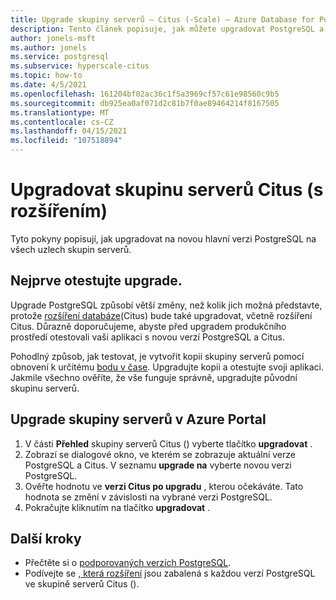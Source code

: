 ```yaml
---
title: Upgrade skupiny serverů – Citus (-Scale) – Azure Database for PostgreSQL
description: Tento článek popisuje, jak můžete upgradovat PostgreSQL a Citus v Azure Database for PostgreSQL – s měřítkem (Citus).
author: jonels-msft
ms.author: jonels
ms.service: postgresql
ms.subservice: hyperscale-citus
ms.topic: how-to
ms.date: 4/5/2021
ms.openlocfilehash: 161204bf02ac36c1f5a3969cf57c61e98560c9b5
ms.sourcegitcommit: db925ea0af071d2c81b7f0ae89464214f8167505
ms.translationtype: MT
ms.contentlocale: cs-CZ
ms.lasthandoff: 04/15/2021
ms.locfileid: "107518894"
---
```

# <a name="upgrade-hyperscale-citus-server-group"></a>Upgradovat skupinu serverů Citus (s rozšířením)

Tyto pokyny popisují, jak upgradovat na novou hlavní verzi PostgreSQL na všech uzlech skupin serverů.

## <a name="test-the-upgrade-first"></a>Nejprve otestujte upgrade.

Upgrade PostgreSQL způsobí větší změny, než kolik jich možná představte, protože [rozšíření databáze](concepts-hyperscale-extensions.md)(Citus) bude také upgradovat, včetně rozšíření Citus.
Důrazně doporučujeme, abyste před upgradem produkčního prostředí otestovali vaši aplikaci s novou verzí PostgreSQL a Citus.

Pohodlný způsob, jak testovat, je vytvořit kopii skupiny serverů pomocí obnovení k určitému [bodu v čase](concepts-hyperscale-backup.md#restore). Upgradujte kopii a otestujte svoji aplikaci. Jakmile všechno ověříte, že vše funguje správně, upgradujte původní skupinu serverů.

## <a name="upgrade-a-server-group-in-the-azure-portal"></a>Upgrade skupiny serverů v Azure Portal

1. V části **Přehled** skupiny serverů Citus () vyberte tlačítko **upgradovat** .
1. Zobrazí se dialogové okno, ve kterém se zobrazuje aktuální verze PostgreSQL a Citus.
   V seznamu **upgrade na** vyberte novou verzi PostgreSQL.
1. Ověřte hodnotu ve **verzi Citus po upgradu** , kterou očekáváte.
   Tato hodnota se změní v závislosti na vybrané verzi PostgreSQL.
1. Pokračujte kliknutím na tlačítko **upgradovat** .

## <a name="next-steps"></a>Další kroky

* Přečtěte si o [podporovaných verzích PostgreSQL](concepts-hyperscale-versions.md).
* Podívejte se [, která rozšíření](concepts-hyperscale-extensions.md) jsou zabalená s každou verzí PostgreSQL ve skupině serverů Citus ().
